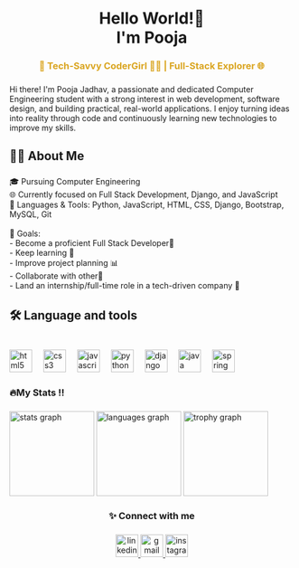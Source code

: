 <h1 align="center" >Hello World!👋<br>I'm Pooja</h1>

###

<h3 align="center" style="color: goldenrod;">🌸 Tech-Savvy CoderGirl 👩‍💻 | Full-Stack Explorer 🌐</h3>

###

<p align="left">Hi there! I'm Pooja Jadhav, a passionate and dedicated Computer Engineering student with a strong interest in web development, software design, and building practical, real-world applications. I enjoy turning ideas into reality through code and continuously learning new technologies to improve my skills.</p>

###

<h2 align="left">👩‍💻  About Me</h2>

###

<p align="left">🎓 Pursuing Computer Engineering<br>🌐 Currently focused on Full Stack Development, Django, and JavaScript<br>🔧 Languages & Tools: Python, JavaScript, HTML, CSS, Django, Bootstrap, MySQL, Git<br><br>🎯 Goals:  <br> - Become a proficient Full Stack Developer🚀<br>- Keep learning 🌱<br>- Improve project planning 📊<br>- Collaborate with other🤝 <br>- Land an internship/full-time role in a tech-driven company 💼</p>

###

<h2 align="left">🛠 Language and tools</h2>

###

<br clear="both">

<div align="left">
  <img src="https://cdn.jsdelivr.net/gh/devicons/devicon/icons/html5/html5-original.svg" height="40" alt="html5 logo"  />
  <img width="12" />
  <img src="https://cdn.jsdelivr.net/gh/devicons/devicon/icons/css3/css3-original.svg" height="40" alt="css3 logo"  />
  <img width="12" />
  <img src="https://cdn.jsdelivr.net/gh/devicons/devicon/icons/javascript/javascript-original.svg" height="40" alt="javascript logo"  />
  <img width="12" />
  <img src="https://cdn.jsdelivr.net/gh/devicons/devicon/icons/python/python-original.svg" height="40" alt="python logo"  />
  <img width="12" />
  <img src="https://cdn.jsdelivr.net/gh/devicons/devicon/icons/django/django-plain.svg" height="40" alt="django logo"  />
  <img width="12" />
  <img src="https://cdn.jsdelivr.net/gh/devicons/devicon/icons/java/java-original.svg" height="40" alt="java logo"  />
  <img width="12" />
  <img src="https://cdn.jsdelivr.net/gh/devicons/devicon/icons/spring/spring-original.svg" height="40" alt="spring logo"  />
</div>

###

<h3 align="left">🔥My Stats !!</h3>

###

<div align="left">
  <img src="https://github-readme-stats.vercel.app/api?username=Poojadhav1220&hide_title=false&hide_rank=false&show_icons=true&include_all_commits=true&count_private=true&disable_animations=false&theme=dracula&locale=en&hide_border=true&order=1" height="150" alt="stats graph"  />
  <img src="https://github-readme-stats.vercel.app/api/top-langs?username=Poojadhav1220&locale=en&hide_title=false&layout=compact&card_width=320&langs_count=5&theme=dracula&hide_border=false&order=2" height="150" alt="languages graph"  />
  <img src="https://github-profile-trophy.vercel.app?username=Poojadhav1220&theme=dracula&column=-1&row=1&margin-w=8&margin-h=8&no-bg=false&no-frame=false&order=4" height="150" alt="trophy graph"  />
</div>

###

<h3 align="center">✨ Connect with me</h3>

###

<div align="center">
    <a href="https://www.linkedin.com/in/pooja-jadhav1220/" target="_blank">
        <img src="https://img.shields.io/static/v1?message=LinkedIn&logo=linkedin&label=&color=0077B5&logoColor=white&labelColor=&style=for-the-badge" height="40" alt="linkedin logo" />
    </a>
    <a href="mailto:pj7381775@gmail.com" target="_blank">
        <img src="https://img.shields.io/static/v1?message=Gmail&logo=gmail&label=&color=D14836&logoColor=white&labelColor=&style=for-the-badge" height="40" alt="gmail logo" />
    </a>
    <a href="https://instagram.com/poojaajadhav09" target="_blank">
        <img src="https://img.shields.io/static/v1?message=Instagram&logo=instagram&label=&color=E4405F&logoColor=white&labelColor=&style=for-the-badge" height="40" alt="instagram logo" />
    </a>
</div>

###
